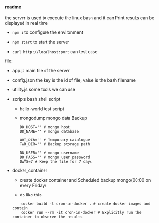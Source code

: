 #### readme

the server is used to execute the linux bash and it can Print results can be displayed in real time

- `npm i` to configure the environment

- `npm start` to start the server

- `curl http://localhost:port` can test case

file:

- app.js  main file of the server

- config.json  the key is the id of file, value is the bash filename

- utility.js some tools we can use

- scripts bash shell script
    
    - hello-world  test script
    
    - mongodump  mongo data Backup
        
        ```
        DB_HOST='' # mongo host
        DB_NAME='' # mongo database
        
        OUT_DIR='' # Temporary catalogue
        TAR_DIR='' # Backup storage path
        
        DB_USER='' # mongo username
        DB_PASS='' # mongo user password
        DAYS=7 # Keep the file for 7 days 
        ```

- docker_container 
    
    - create docker container and Scheduled backup mongo(00:00 on every Friday)
    
    - do like this
    ```
        docker build -t cron-in-docker . # create docker images and contain
        docker run --rm -it cron-in-docker # Explicitly run the container to observe the results
    ```
